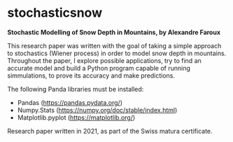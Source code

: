 # stochasticsnow

**Stochastic Modelling of Snow Depth in Mountains, by Alexandre Faroux**

This research paper was written with the goal of taking a simple approach to stochastics (Wiener process) in order to model snow depth in mountains. Throughout the paper, I explore possible applications, try to find an accurate model and build a Python program capable of running simmulations, to prove its accuracy and make predictions. 

The following Panda libraries must be installed:
  - Pandas (https://pandas.pydata.org/)
  - Numpy.Stats (https://numpy.org/doc/stable/index.html)
  - Matplotlib.pyplot (https://matplotlib.org/)

Research paper written in 2021, as part of the Swiss matura certificate. 

